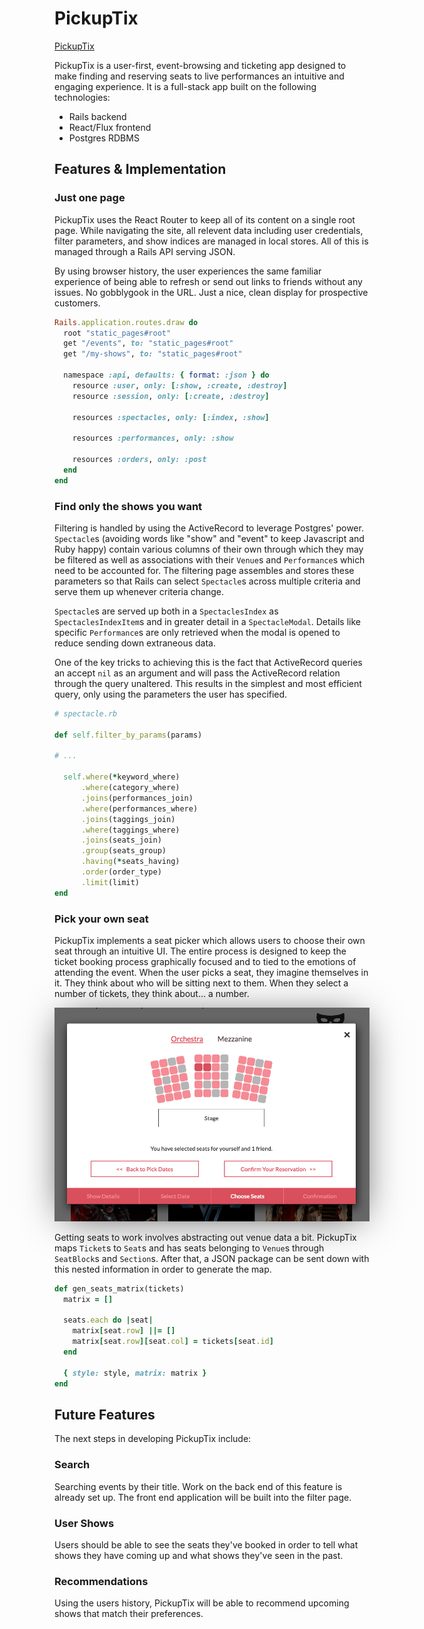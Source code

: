# PickupTix

[PickupTix][heroku]

[heroku]: http://www.pickuptix.io

PickupTix is a user-first, event-browsing and ticketing app designed to make finding and reserving seats to live performances
an intuitive and engaging experience. It is a full-stack app built on the following technologies:

*  Rails backend
*  React/Flux frontend
*  Postgres RDBMS

## Features & Implementation

### Just one page

PickupTix uses the React Router to keep all of its content on a single root page. While navigating the site, all relevent data
including user credentials, filter parameters, and show indices are managed in local stores. All of this is managed through a
Rails API serving JSON.

By using browser history, the user experiences the same familiar experience of being able to refresh or send out links to friends
without any issues. No gobblygook in the URL. Just a nice, clean display for prospective customers.

```ruby
Rails.application.routes.draw do
  root "static_pages#root"
  get "/events", to: "static_pages#root"
  get "/my-shows", to: "static_pages#root"

  namespace :api, defaults: { format: :json } do
    resource :user, only: [:show, :create, :destroy]
    resource :session, only: [:create, :destroy]

    resources :spectacles, only: [:index, :show]

    resources :performances, only: :show

    resources :orders, only: :post
  end
end
```

### Find only the shows you want

Filtering is handled by using the ActiveRecord to leverage Postgres' power. `Spectacle`s (avoiding words like "show" and "event"
to keep Javascript and Ruby happy) contain various columns of their own through which they may be filtered as well as associations
with their `Venue`s and `Performance`s which need to be accounted for. The filtering page assembles and stores these parameters
so that Rails can select `Spectacle`s across multiple criteria and serve them up whenever criteria change.

`Spectacle`s are served up both in a `SpectaclesIndex` as `SpectaclesIndexItem`s and in greater detail in a `SpectacleModal`. Details
like specific `Performance`s are only retrieved when the modal is opened to reduce sending down extraneous data.

One of the key tricks to achieving this is the fact that ActiveRecord queries an accept `nil` as an argument and will pass the
ActiveRecord relation through the query unaltered. This results in the simplest and most efficient query, only using the
parameters the user has specified.

```ruby
# spectacle.rb

def self.filter_by_params(params)

# ...

  self.where(*keyword_where)
      .where(category_where)
      .joins(performances_join)
      .where(performances_where)
      .joins(taggings_join)
      .where(taggings_where)
      .joins(seats_join)
      .group(seats_group)
      .having(*seats_having)
      .order(order_type)
      .limit(limit)
end
```
### Pick your own seat

PickupTix implements a seat picker which allows users to choose their own seat through an intuitive UI. The entire process is
designed to keep the ticket booking process graphically focused and to tied to the emotions of attending the event. When the user
picks a seat, they imagine themselves in it. They think about who will be sitting next to them. When they select a number of tickets,
they think about... a number.


<p style="text-align:center">
  <img src="./readme-images/seat_picker.png" style="-webkit-box-shadow: 0px 5px 60px -15px rgba(0,0,0,0.75);-moz-box-shadow: 0px 5px 60px -15px rgba(0,0,0,0.75);box-shadow: 0px 5px 60px -15px rgba(0,0,0,0.75);width:600px;"/>
</p>

Getting seats to work involves abstracting out venue data a bit. PickupTix maps `Ticket`s to `Seat`s and has seats belonging to `Venue`s through `SeatBlock`s
and `Section`s. After that, a JSON package can be sent down with this nested information in order to generate the map.

```ruby
def gen_seats_matrix(tickets)
  matrix = []

  seats.each do |seat|
    matrix[seat.row] ||= []
    matrix[seat.row][seat.col] = tickets[seat.id]
  end

  { style: style, matrix: matrix }
end
```

## Future Features

The next steps in developing PickupTix include:

### Search

Searching events by their title. Work on the back end of this feature is already set up. The front end application will be built into the filter page.  

### User Shows

Users should be able to see the seats they've booked in order to tell what shows they
have coming up and what shows they've seen in the past.

### Recommendations

Using the users history, PickupTix will be able to recommend upcoming shows that match their preferences.
